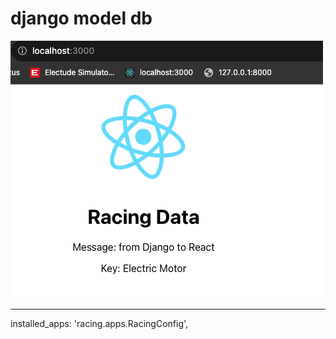 # django model db


![version_1](https://github.com/stella-vir/django/blob/main/screenshots/version_1.png)

-----------------------------
installed_apps:
'racing.apps.RacingConfig',